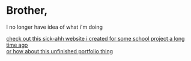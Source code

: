 # Brother,

<p class=testing style="text-color:green;">I no longer have idea of what i'm doing</p>

[check out this sick-ahh website i created for some school project a long time ago](https://bstwbpg-arvzy.vercel.app)
<br>
[or how about this unfinished portfolio thing](https://kwisoo.vercel.app)
